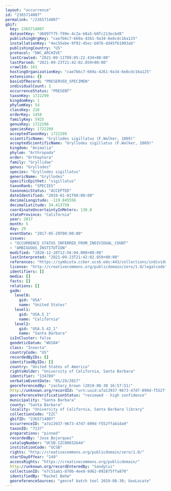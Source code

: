 ```yaml
---
layout: "occurrence"
id: "2365714007"
permalink: "/2365714007"
gbif:
  key: 2365714007
  datasetKey: "d6097f75-f99e-4c2a-b8a5-b0fc213ecbd0"
  publishingOrgKey: "cae7b6c7-669a-4261-9a34-6e8cdc16a125"
  installationKey: "4ec55ebe-9f92-45ec-b076-dd45f61003ab"
  publishingCountry: "US"
  protocol: "DWC_ARCHIVE"
  lastCrawled: "2021-09-11T09:05:22.434+00:00"
  lastParsed: "2021-09-23T21:42:02.859+00:00"
  crawlId: 161
  hostingOrganizationKey: "cae7b6c7-669a-4261-9a34-6e8cdc16a125"
  extensions: {}
  basisOfRecord: "PRESERVED_SPECIMEN"
  individualCount: 1
  occurrenceStatus: "PRESENT"
  taxonKey: 1722299
  kingdomKey: 1
  phylumKey: 54
  classKey: 216
  orderKey: 1458
  familyKey: 5925
  genusKey: 1722298
  speciesKey: 1722299
  acceptedTaxonKey: 1722299
  scientificName: "Gryllodes sigillatus (F.Walker, 1869)"
  acceptedScientificName: "Gryllodes sigillatus (F.Walker, 1869)"
  kingdom: "Animalia"
  phylum: "Arthropoda"
  order: "Orthoptera"
  family: "Gryllidae"
  genus: "Gryllodes"
  species: "Gryllodes sigillatus"
  genericName: "Gryllodes"
  specificEpithet: "sigillatus"
  taxonRank: "SPECIES"
  taxonomicStatus: "ACCEPTED"
  dateIdentified: "2019-01-01T00:00:00"
  decimalLongitude: -119.845556
  decimalLatitude: 34.413759
  coordinateUncertaintyInMeters: 130.0
  stateProvince: "California"
  year: 2017
  month: 5
  day: 29
  eventDate: "2017-05-29T00:00:00"
  issues:
  - "OCCURRENCE_STATUS_INFERRED_FROM_INDIVIDUAL_COUNT"
  - "AMBIGUOUS_INSTITUTION"
  modified: "2020-12-28T12:56:04.000+00:00"
  lastInterpreted: "2021-09-23T21:42:02.859+00:00"
  references: "https://symbiota.ccber.ucsb.edu:443/collections/individual/index.php?occid=134789"
  license: "http://creativecommons.org/publicdomain/zero/1.0/legalcode"
  identifiers: []
  media: []
  facts: []
  relations: []
  gadm:
    level0:
      gid: "USA"
      name: "United States"
    level1:
      gid: "USA.5_1"
      name: "California"
    level2:
      gid: "USA.5.42_1"
      name: "Santa Barbara"
  isInCluster: false
  geodeticDatum: "WGS84"
  class: "Insecta"
  countryCode: "US"
  recordedByIDs: []
  identifiedByIDs: []
  country: "United States of America"
  rightsHolder: "University of California, Santa Barbara"
  identifier: "134789"
  verbatimEventDate: "05/29/2017"
  georeferencedBy: "zachary_brown (2019-08-30 16:57:51)"
  http://unknown.org/recordId: "urn:uuid:a7a13937-9673-47d7-899d-f552ffab1da9"
  georeferenceVerificationStatus: "reviewed - high confidence"
  municipality: "Santa Barbara"
  county: "Santa Barbara"
  locality: "University of California, Santa Barbara library"
  collectionCode: "IZC"
  gbifID: "2365714007"
  occurrenceID: "a7a13937-9673-47d7-899d-f552ffab1da9"
  taxonID: "7137"
  preparations: "pinned"
  recordedBy: "Jose Bojorquez"
  catalogNumber: "UCSB-IZC00032644"
  institutionCode: "UCSB"
  rights: "http://creativecommons.org/publicdomain/zero/1.0/"
  startDayOfYear: "149"
  accessRights: "https://creativecommons.org/publicdomain/"
  http://unknown.org/recordEnteredBy: "SandyCui"
  collectionID: "e7c51ab1-870b-4ee8-9d62-092875ffa870"
  identifiedBy: "Rachel Behm"
  georeferenceSources: "georef batch tool 2019-08-30; GeoLocate"
---
```

